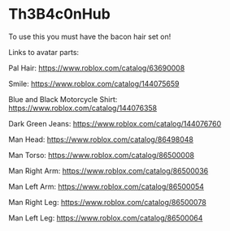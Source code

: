 # Th3B4c0nHub

To use this you must have the bacon hair set on!

Links to avatar parts:

  Pal Hair: https://www.roblox.com/catalog/63690008
  
  Smile: https://www.roblox.com/catalog/144075659
  
  Blue and Black Motorcycle Shirt: https://www.roblox.com/catalog/144076358
  
  Dark Green Jeans: https://www.roblox.com/catalog/144076760
  
  Man Head: https://www.roblox.com/catalog/86498048
  
  Man Torso: https://www.roblox.com/catalog/86500008
  
  Man Right Arm: https://www.roblox.com/catalog/86500036
  
  Man Left Arm: https://www.roblox.com/catalog/86500054
  
  Man Right Leg: https://www.roblox.com/catalog/86500078
  
  Man Left Leg: https://www.roblox.com/catalog/86500064
 
